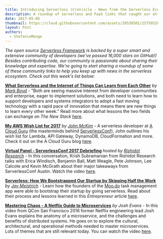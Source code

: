 ```yaml
---
title: Introducing Serverless (Cron)icle - News from the Serverless Ecosystem
description: A roundup of serverless and FaaS links that caught our attention this week.
date: 2017-05-05
thumbnail: https://cloud.githubusercontent.com/assets/20538501/25759320/8bb86c20-3197-11e7-8d3d-5479c197c049.png
layout: Post
authors:
  - StefanieMonge
---
```


*The open source [Serverless Framework](https://github.com/serverless/serverless) is backed by a super smart and extensive community of developers (we've passed 16,000 stars on GitHub!) Besides contributing code, our community is passionate about sharing their knowledge and expertise. We're going to start sharing a roundup of some of these community links to help you keep up with news in the serverless ecosystem. Check out this week's list below:*

**[What Serverless and the Internet of Things Can Learn from Each Other](https://thenewstack.io/iot-serverless-can-learn/)** *by [Mark Boyd](https://twitter.com/mgboydcom)* - "Both are seeing massive interest from developer communities and enterprise, eager to implement solutions, and both need to learn how to support developers and systems integrators to adopt a fast moving technology with a rapid pace of innovation that means there are new things to learn every other week." Read more about what lessons the two fields can exchange on *The New Stack* [here](https://thenewstack.io/iot-serverless-can-learn/).

**[My AWS Wish List for 2017](https://read.acloud.guru/my-aws-wishlist-for-2017-8c55a7b7b475)** *by [John McKim](https://twitter.com/johncmckim)* - A serverless developer at [A Cloud Guru](https://acloud.guru/) (the masterminds behind [ServerlessConf](http://serverlessconf.io/)), John outlines his wish list for Lambda, API Gateway, DynamoDB, CloudFormation and more. Check it out on the A Cloud Guru blog [here](https://read.acloud.guru/my-aws-wishlist-for-2017-8c55a7b7b475).

**[Virtual Panel - ServerlessConf 2017 Debriefing](https://youtu.be/7OPYapnBOzA)** *hosted by [Rishidot Research](https://twitter.com/rishidot)* - In this conversation, Krish Subramanian from Rishidot Research talks with Erica Windisch, Benjamin Ball, Matt Weagle, Pete Johnson, Lee Calcote and Kevin McGrath about their major takeaways from ServerlessConf Austin. Watch the video [here](https://youtu.be/7OPYapnBOzA).

**[Serverless: How We Bootstrapped Our Startup by Skipping Half the Work](http://entm.ag/788)** *by [Jay Meistrich](https://twitter.com/jmeistrich)* - Learn how the founders of the [Moo.do](https://www.moo.do/) task management app were able to bootstrap their startup by going serverless. Read about their process and lessons learned in this *Entrepreneur* article [here](http://entm.ag/788).

**[Mastering Chaos - A Netflix Guide to Microservices](https://youtu.be/CZ3wIuvmHeM)** *by Josh Evans* - In this video from QCon San Francisco 2016 former Netflix engineering lead Josh Evans explains the anatomy of a microservice, and the challenges and benefits of distributed systems. He goes on to explore the cultural, architectural, and operational methods needed to master microservices. Lots of themes that are still relevant today. You can watch the video [here](https://youtu.be/CZ3wIuvmHeM).


